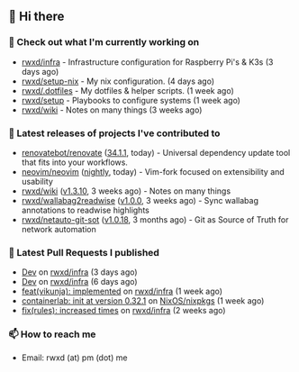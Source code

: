 ## 👋 Hi there

### 👷 Check out what I'm currently working on


- [rwxd/infra](https://github.com/rwxd/infra) - Infrastructure configuration for Raspberry Pi&#39;s &amp; K3s (3 days ago)
- [rwxd/setup-nix](https://github.com/rwxd/setup-nix) - My nix configuration. (4 days ago)
- [rwxd/.dotfiles](https://github.com/rwxd/.dotfiles) - My dotfiles &amp; helper scripts. (1 week ago)
- [rwxd/setup](https://github.com/rwxd/setup) - Playbooks to configure systems (1 week ago)
- [rwxd/wiki](https://github.com/rwxd/wiki) - Notes on many things (3 weeks ago)

### 🔭 Latest releases of projects I've contributed to


- [renovatebot/renovate](https://github.com/renovatebot/renovate) ([34.1.1](https://github.com/renovatebot/renovate/releases/tag/34.1.1), today) - Universal dependency update tool that fits into your workflows.
- [neovim/neovim](https://github.com/neovim/neovim) ([nightly](https://github.com/neovim/neovim/releases/tag/nightly), today) - Vim-fork focused on extensibility and usability
- [rwxd/wiki](https://github.com/rwxd/wiki) ([v1.3.10](https://github.com/rwxd/wiki/releases/tag/v1.3.10), 3 weeks ago) - Notes on many things
- [rwxd/wallabag2readwise](https://github.com/rwxd/wallabag2readwise) ([v1.0.0](https://github.com/rwxd/wallabag2readwise/releases/tag/v1.0.0), 3 weeks ago) - Sync wallabag annotations to readwise highlights
- [rwxd/netauto-git-sot](https://github.com/rwxd/netauto-git-sot) ([v1.0.18](https://github.com/rwxd/netauto-git-sot/releases/tag/v1.0.18), 3 months ago) - Git as Source of Truth for network automation

### 🔨 Latest Pull Requests I published


- [Dev](https://github.com/rwxd/infra/pull/70) on [rwxd/infra](https://github.com/rwxd/infra) (3 days ago)
- [Dev](https://github.com/rwxd/infra/pull/69) on [rwxd/infra](https://github.com/rwxd/infra) (6 days ago)
- [feat(vikunja): implemented](https://github.com/rwxd/infra/pull/68) on [rwxd/infra](https://github.com/rwxd/infra) (1 week ago)
- [containerlab: init at version 0.32.1](https://github.com/NixOS/nixpkgs/pull/196282) on [NixOS/nixpkgs](https://github.com/NixOS/nixpkgs) (1 week ago)
- [fix(rules): increased times](https://github.com/rwxd/infra/pull/67) on [rwxd/infra](https://github.com/rwxd/infra) (2 weeks ago)

### 📫 How to reach me

- Email: rwxd (at) pm (dot) me
